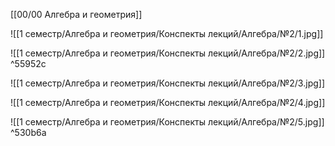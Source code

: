 [[00/00 Алгебра и геометрия]]

![[1 семестр/Алгебра и геометрия/Конспекты лекций/Алгебра/№2/1.jpg]]

![[1 семестр/Алгебра и геометрия/Конспекты лекций/Алгебра/№2/2.jpg]] ^55952c

![[1 семестр/Алгебра и геометрия/Конспекты лекций/Алгебра/№2/3.jpg]]

![[1 семестр/Алгебра и геометрия/Конспекты лекций/Алгебра/№2/4.jpg]]

![[1 семестр/Алгебра и геометрия/Конспекты лекций/Алгебра/№2/5.jpg]] ^530b6a